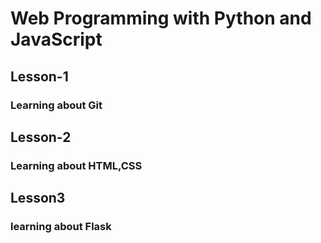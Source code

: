 # Web Programming with Python and JavaScript
<html>
  <h2>Lesson-1</h2>
  <h3>Learning about Git</h3>
  <h2>Lesson-2</h2>
  <h3>Learning about HTML,CSS</h3>
  <h2>Lesson3</h2>
  <h3>learning about Flask </h3>
  </html>
